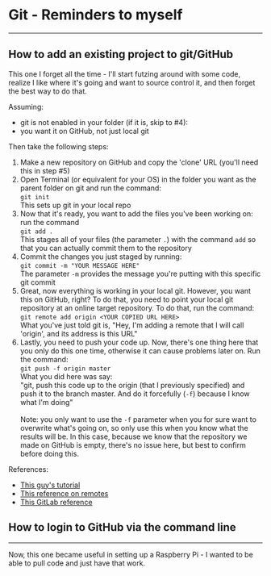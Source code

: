 # Git - Reminders to myself

<hr>

## How to add an existing project to git/GitHub

This one I forget all the time - I'll start futzing around with some code, realize I like where it's going and want to source control it, and then forget the best way to do that.

Assuming:

- git is not enabled in your folder (if it is, skip to #4):
- you want it on GitHub, not just local git

Then take the following steps:

1. Make a new repository on GitHub and copy the 'clone' URL (you'll need this in step #5)<br>
2. Open Terminal (or equivalent for your OS) in the folder you want as the parent folder on git and run the command:<br>`git init`<br> This sets up git in your local repo<br>
3. Now that it's ready, you want to add the files you've been working on: run the command <br>`git add .`<br>This stages all of your files (the parameter `.`) with the command `add` so that you can actually commit them to the repository<br>
4. Commit the changes you just staged by running: <br>`git commit -m "YOUR MESSAGE HERE"`<br>The parameter `-m` provides the message you're putting with this specific git commit<br>
5. Great, now everything is working in your local git. However, you want this on GitHub, right? To do that, you need to point your local git repository at an online target repository. To do that, run the command:<br>`git remote add origin <YOUR COPIED URL HERE>`<br>What you've just told git is, "Hey, I'm adding a remote that I will call 'origin', and its address is this URL"<br>
6. Lastly, you need to push your code up. Now, there's one thing here that you only do this one time, otherwise it can cause problems later on. Run the command:<br>`git push -f origin master`<br> What you did here was say:<br> "git, push this code up to the origin (that I previously specified) and push it to the branch master. And do it forcefully (`-f`) because I know what I'm doing"<br><br>Note: you only want to use the `-f` parameter when you for sure want to overwrite what's going on, so only use this when you know what the results will be. In this case, because we know that the repository we made on GitHub is empty, there's no issue here, but best to confirm before doing this.<br>

References:

- <a href="https://www.softwarelab.it/2018/10/12/adding-an-existing-project-to-github-using-the-command-line/" target="_blank">This guy's tutorial</a>
- <a href="https://articles.assembla.com/en/articles/1136998-how-to-add-a-new-remote-to-your-git-repo" target="_blank">This reference on remotes</a>
- <a href="https://docs.gitlab.com/ee/gitlab-basics/start-using-git.html" target="_blank">This GitLab reference</a>

## How to login to GitHub via the command line

<hr>
Now, this one became useful in setting up a Raspberry Pi - I wanted to be able to pull code and just have that work.

